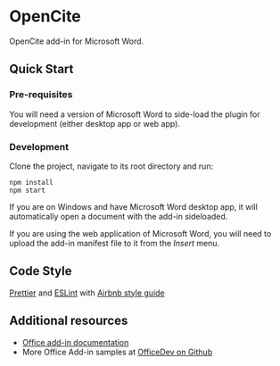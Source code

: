 # OpenCite

OpenCite add-in for Microsoft Word.

## Quick Start

### Pre-requisites

You will need a version of Microsoft Word to side-load the plugin for development (either desktop app or web app).

### Development

Clone the project, navigate to its root directory and run:

```
npm install
npm start
```

If you are on Windows and have Microsoft Word desktop app, it will automatically open a document with the add-in sideloaded.

If you are using the web application of Microsoft Word, you will need to upload the add-in manifest file to it from the _Insert_ menu.

## Code Style

[Prettier](https://prettier.io/) and [ESLint](https://eslint.org/) with [Airbnb style guide](https://github.com/airbnb/javascript)

## Additional resources

- [Office add-in documentation](https://docs.microsoft.com/office/dev/add-ins/overview/office-add-ins)
- More Office Add-in samples at [OfficeDev on Github](https://github.com/officedev)
